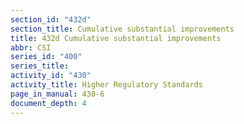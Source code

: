 ```yaml
---
section_id: "432d"
section_title: Cumulative substantial improvements
title: 432d Cumulative substantial improvements
abbr: CSI
series_id: "400"
series_title: 
activity_id: "430"
activity_title: Higher Regulatory Standards
page_in_manual: 430-6
document_depth: 4
---
```

